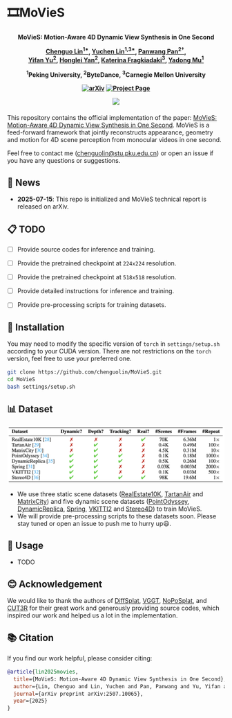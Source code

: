 # 🎞️MoVieS

<h4 align="center">

MoVieS: Motion-Aware 4D Dynamic View Synthesis in One Second

[Chenguo Lin<sup>1*</sup>](https://chenguolin.github.io), [Yuchen Lin<sup>1,3*</sup>](https://wgsxm.github.io), [Panwang Pan<sup>2†</sup>](https://paulpanwang.github.io),<br>[Yifan Yu<sup>2</sup>](https://scholar.google.com/citations?user=S2OksN4AAAAJ), [Honglei Yan<sup>2</sup>](https://openreview.net/profile?id=~Honglei_Yan1), [Katerina Fragkiadaki<sup>3</sup>](https://www.cs.cmu.edu/~katef/), [Yadong Mu<sup>1</sup>](http://www.muyadong.com)

<sup>1</sup>Peking University, <sup>2</sup>ByteDance, <sup>3</sup>Carnegie Mellon University

[![arXiv](https://img.shields.io/badge/arXiv-2507.10065-b31b1b.svg?logo=arXiv)](https://arxiv.org/abs/2507.10065)
[![Project Page](https://img.shields.io/badge/🏠-Project%20Page-blue.svg)](https://chenguolin.github.io/projects/MoVieS)

<p>
    <img width="730", src="./assets/teaser.gif">
</p>

</h4>

This repository contains the official implementation of the paper: [MoVieS: Motion-Aware 4D Dynamic View Synthesis in One Second](https://arxiv.org/abs/2507.10065).
MoVieS is a feed-forward framework that jointly reconstructs appearance, geometry and motion for 4D scene perception from monocular videos in one second.

Feel free to contact me (chenguolin@stu.pku.edu.cn) or open an issue if you have any questions or suggestions.


## 📢 News

- **2025-07-15**: This repo is initialized and MoVieS technical report is released on arXiv.


## 📋 TODO

- [ ] Provide source codes for inference and training.
- [ ] Provide the pretrained checkpoint at `224x224` resolution.
- [ ] Provide the pretrained checkpoint at `518x518` resolution.
- [ ] Provide detailed instructions for inference and training.
- [ ] Provide pre-processing scripts for training datasets.


## 🔧 Installation

You may need to modify the specific version of `torch` in `settings/setup.sh` according to your CUDA version.
There are not restrictions on the `torch` version, feel free to use your preferred one.
```bash
git clone https://github.com/chenguolin/MoVieS.git
cd MoVieS
bash settings/setup.sh
```


## 📊 Dataset

![datasets](./assets/datasets.png)

- We use three static scene datasets ([RealEstate10K](), [TartanAir]() and [MatrixCity]()) and five dynamic scene datasets ([PointOdyssey](), [DynamicReplica](), [Spring](), [VKITTI2]() and [Stereo4D]()) to train MoVieS.
- We will provide pre-processing scripts to these datasets soon. Please stay tuned or open an issue to push me to hurry up😃.


## 🚀 Usage

- TODO


## 😊 Acknowledgement
We would like to thank the authors of [DiffSplat](https://github.com/chenguolin/DiffSplat), [VGGT](https://github.com/facebookresearch/vggt), [NoPoSplat](https://github.com/cvg/NoPoSplat), and [CUT3R](https://github.com/CUT3R/CUT3R) for their great work and generously providing source codes, which inspired our work and helped us a lot in the implementation.


## 📚 Citation
If you find our work helpful, please consider citing:
```bibtex
@article{lin2025movies,
  title={MoVieS: Motion-Aware 4D Dynamic View Synthesis in One Second},
  author={Lin, Chenguo and Lin, Yuchen and Pan, Panwang and Yu, Yifan and Yan, Honglei and Fragkiadaki, Katerina and Mu, Yadong},
  journal={arXiv preprint arXiv:2507.10065},
  year={2025}
}
```
